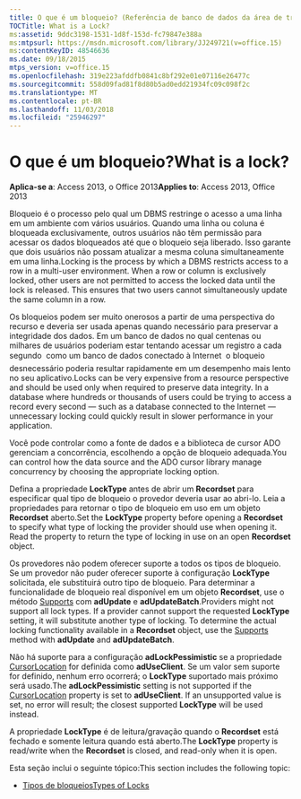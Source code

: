 ```yaml
---
title: O que é um bloqueio? (Referência de banco de dados da área de trabalho do access)
TOCTitle: What is a Lock?
ms:assetid: 9ddc3198-1531-1d8f-153d-fc79847e388a
ms:mtpsurl: https://msdn.microsoft.com/library/JJ249721(v=office.15)
ms:contentKeyID: 48546636
ms.date: 09/18/2015
mtps_version: v=office.15
ms.openlocfilehash: 319e223afddfb0841c8bf292e01e07116e26477c
ms.sourcegitcommit: 558d09fad81f8d80b5ad0edd21934fc09c098f2c
ms.translationtype: MT
ms.contentlocale: pt-BR
ms.lasthandoff: 11/03/2018
ms.locfileid: "25946297"
---
```

# <a name="what-is-a-lock"></a><span data-ttu-id="dc8a7-103">O que é um bloqueio?</span><span class="sxs-lookup"><span data-stu-id="dc8a7-103">What is a lock?</span></span>


<span data-ttu-id="dc8a7-104">**Aplica-se a**: Access 2013, o Office 2013</span><span class="sxs-lookup"><span data-stu-id="dc8a7-104">**Applies to**: Access 2013, Office 2013</span></span>

<span data-ttu-id="dc8a7-p102">Bloqueio é o processo pelo qual um DBMS restringe o acesso a uma linha em um ambiente com vários usuários. Quando uma linha ou coluna é bloqueada exclusivamente, outros usuários não têm permissão para acessar os dados bloqueados até que o bloqueio seja liberado. Isso garante que dois usuários não possam atualizar a mesma coluna simultaneamente em uma linha.</span><span class="sxs-lookup"><span data-stu-id="dc8a7-p102">Locking is the process by which a DBMS restricts access to a row in a multi-user environment. When a row or column is exclusively locked, other users are not permitted to access the locked data until the lock is released. This ensures that two users cannot simultaneously update the same column in a row.</span></span>

<span data-ttu-id="dc8a7-p103">Os bloqueios podem ser muito onerosos a partir de uma perspectiva do recurso e deveria ser usada apenas quando necessário para preservar a integridade dos dados. Em um banco de dados no qual centenas ou milhares de usuários poderiam estar tentando acessar um registro a cada segundo  como um banco de dados conectado à Internet  o bloqueio desnecessário poderia resultar rapidamente em um desempenho mais lento no seu aplicativo.</span><span class="sxs-lookup"><span data-stu-id="dc8a7-p103">Locks can be very expensive from a resource perspective and should be used only when required to preserve data integrity. In a database where hundreds or thousands of users could be trying to access a record every second — such as a database connected to the Internet — unnecessary locking could quickly result in slower performance in your application.</span></span>

<span data-ttu-id="dc8a7-110">Você pode controlar como a fonte de dados e a biblioteca de cursor ADO gerenciam a concorrência, escolhendo a opção de bloqueio adequada.</span><span class="sxs-lookup"><span data-stu-id="dc8a7-110">You can control how the data source and the ADO cursor library manage concurrency by choosing the appropriate locking option.</span></span>

<span data-ttu-id="dc8a7-p104">Defina a propriedade **LockType** antes de abrir um **Recordset** para especificar qual tipo de bloqueio o provedor deveria usar ao abri-lo. Leia a propriedades para retornar o tipo de bloqueio em uso em um objeto **Recordset** aberto.</span><span class="sxs-lookup"><span data-stu-id="dc8a7-p104">Set the **LockType** property before opening a **Recordset** to specify what type of locking the provider should use when opening it. Read the property to return the type of locking in use on an open **Recordset** object.</span></span>

<span data-ttu-id="dc8a7-p105">Os provedores não podem oferecer suporte a todos os tipos de bloqueio. Se um provedor não puder oferecer suporte à configuração **LockType** solicitada, ele substituirá outro tipo de bloqueio. Para determinar a funcionalidade de bloqueio real disponível em um objeto **Recordset**, use o método [Supports](supports-method-ado.md) com **adUpdate** e **adUpdateBatch**.</span><span class="sxs-lookup"><span data-stu-id="dc8a7-p105">Providers might not support all lock types. If a provider cannot support the requested **LockType** setting, it will substitute another type of locking. To determine the actual locking functionality available in a **Recordset** object, use the [Supports](supports-method-ado.md) method with **adUpdate** and **adUpdateBatch**.</span></span>

<span data-ttu-id="dc8a7-p106">Não há suporte para a configuração **adLockPessimistic** se a propriedade [CursorLocation](cursorlocation-property-ado.md) for definida como **adUseClient**. Se um valor sem suporte for definido, nenhum erro ocorrerá; o **LockType** suportado mais próximo será usado.</span><span class="sxs-lookup"><span data-stu-id="dc8a7-p106">The **adLockPessimistic** setting is not supported if the [CursorLocation](cursorlocation-property-ado.md) property is set to **adUseClient**. If an unsupported value is set, no error will result; the closest supported **LockType** will be used instead.</span></span>

<span data-ttu-id="dc8a7-118">A propriedade **LockType** é de leitura/gravação quando o **Recordset** está fechado e somente leitura quando está aberto.</span><span class="sxs-lookup"><span data-stu-id="dc8a7-118">The **LockType** property is read/write when the **Recordset** is closed, and read-only when it is open.</span></span>

<span data-ttu-id="dc8a7-119">Esta seção inclui o seguinte tópico:</span><span class="sxs-lookup"><span data-stu-id="dc8a7-119">This section includes the following topic:</span></span>

- [<span data-ttu-id="dc8a7-120">Tipos de bloqueios</span><span class="sxs-lookup"><span data-stu-id="dc8a7-120">Types of Locks</span></span>](types-of-locks.md)

